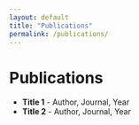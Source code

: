 ```yaml
---
layout: default
title: "Publications"
permalink: /publications/
---
```

# Publications

* **Title 1** - Author, Journal, Year
* **Title 2** - Author, Journal, Year
